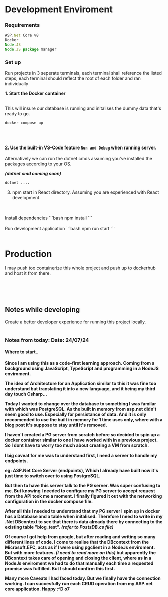 # Development Enviroment

### Requirements
``` js
ASP.Net Core v8 
Docker
Node.JS
Node.JS package manager
```
### Set up
Run projects in 3 seperate terminals, each terminal shall reference the listed steps, each terminal should reflect the root of each folder and ran individually

<strong>1. Start the Docker container</strong>
  </br>
  </br>

  This will insure our database is running and initalises the dummy data that's ready to go.

```bash
docker compose up
```
  </br>
  </br>

<strong>2. Use the built-in VS-Code feature `Run and Debug` when running server.</strong>
  </br>
  </br>
Alternatively we can run the dotnet cmds assuming you've installed the packages according to your OS.
  </br>

<i><strong>(dotnet cmd coming soon)</strong></i>

```bash
dotnet ....
```
3. npm start in React directory. Assuming you are experienced with React development.

</br>
</br>
Install dependencies
```bash
npm install
```
</br>
</br>
Run development application
```bash
npm run start
```
</br>
</br>

# Production

I may push too containerize this whole project and push up to dockerhub and host it from there.

</br>
</br>
</br>

## Notes while developing
Create a better developer experience for running this project locally.
</br>
</br>


### Notes from today: Date: 24/07/24
#### Where to start..
 <strong>
 <p>Since I am using this as a code-first learning approach. Coming from a background using JavaScript, TypeScript and programming in a NodeJS enviroment.</p>
<p>The idea of Architecture for an Application similar to this it was fine too understand but translating it into a new language, and it being my third day touch Csharp...</p>
<p>
Today I wanted to change over the database to something I was familar with which was PostgreSQL. As the built in memory from asp.net didn't seem good to use. Especially for persistance of data. And it is only reccomended to use the built in memory for 1 time uses only, where with a blog post it's suppose to stay until it's removed.

 I haven't created a PG server from scratch before so decided to spin up a docker container similar to one I have worked with in a previous project.
 So I dont have to worry too much about creating a VM from scratch.

 I big caveat for me was to understand first, I need a server to handle my endpoints. 
 
 eg: ASP.Net Core Server (endpoints), Which I already have built now it's just time to switch over to using PostgreSQL. 

 But then to have this server talk to the PG server. Was super confusing to me. But knowing I needed to configure my PG server to accept request from the API took me a moment. I finally figured it out with the networking configuration in the docker compose file.


 After all this I needed to understand that my PG server I spin up in docker has a Database and a table when initalised. Therefore I need to write in my .Net DBcontext to see that there is data already there by connecting to the existing table "blog_test". <i>(refer to PostsDB.cs file)</i>

 Of course I got help from google, but after reading and writing so many different lines of code. I come to realise that the DBcontext from the Microsoft.EFC, acts as if I were using pgclient in a NodeJs enviroment. But with more features. <i>(I need to read more on this)</i> but apparently the DBcontext takes care of opening and closing the client, where as in a NodeJs enviroment we had to do that manually each time a requested promise was fulfilled. But I should confirm this first. 

 Many more Caveats I had faced today. But we finally have the connection working. I can succesfully run each CRUD operation from my ASP.net core application. Happy :^D o7




</p>
</strong>


